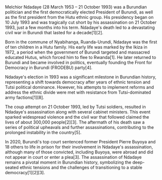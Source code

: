 Melchior Ndadaye (28 March 1953 – 21 October 1993) was a Burundian politician and the first democratically elected President of Burundi, as well as the first president from the Hutu ethnic group. His presidency began on 10 July 1993 and was tragically cut short by his assassination on 21 October 1993, just a few months into his term. Ndadaye's death led to a devastating civil war in Burundi that lasted for a decade[1][2].

Born in the commune of Nyabihanga, Ruanda-Urundi, Ndadaye was the first of ten children in a Hutu family. His early life was marked by the Ikiza in 1972, a period when the government of Burundi targeted and massacred educated Hutus, which forced him to flee to Rwanda[1]. He later returned to Burundi and became involved in politics, eventually founding the Front for Democracy in Burundi (FRODEBU) party[4].

Ndadaye's election in 1993 was a significant milestone in Burundian history, representing a shift towards democracy after years of ethnic tension and Tutsi political dominance. However, his attempts to implement reforms and address the ethnic divide were met with resistance from Tutsi-dominated army factions[1][8].

The coup attempt on 21 October 1993, led by Tutsi soldiers, resulted in Ndadaye's assassination along with several cabinet ministers. This event sparked widespread violence and the civil war that followed claimed the lives of about 300,000 people[2][3]. The aftermath of his death saw a series of political upheavals and further assassinations, contributing to the prolonged instability in the country[5].

In 2020, Burundi's top court sentenced former President Pierre Buyoya and 18 others to life in prison for their involvement in Ndadaye's assassination, although many of those convicted, including Buyoya, were abroad and did not appear in court or enter a plea[3]. The assassination of Ndadaye remains a pivotal moment in Burundian history, symbolizing the deep-seated ethnic tensions and the challenges of transitioning to a stable democracy[1][2][3].